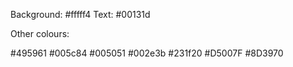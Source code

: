 Background: #fffff4
Text: #00131d

Other colours:

#495961
#005c84
#005051
#002e3b
#231f20
#D5007F
#8D3970
